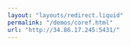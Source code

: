```yaml
---
layout: "layouts/redirect.liquid"
permalink: "/demos/coref.html"
url: "http://34.86.17.245:5431/"
---
```

